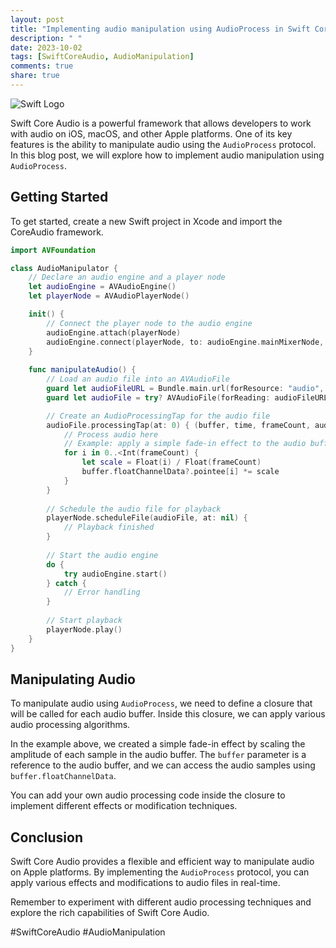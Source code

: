 ```yaml
---
layout: post
title: "Implementing audio manipulation using AudioProcess in Swift Core Audio"
description: " "
date: 2023-10-02
tags: [SwiftCoreAudio, AudioManipulation]
comments: true
share: true
---
```


![Swift Logo](https://www.swiftbysundell.com/content/images/2016/09/swift-logo.png)

Swift Core Audio is a powerful framework that allows developers to work with audio on iOS, macOS, and other Apple platforms. One of its key features is the ability to manipulate audio using the `AudioProcess` protocol. In this blog post, we will explore how to implement audio manipulation using `AudioProcess`.

## Getting Started

To get started, create a new Swift project in Xcode and import the CoreAudio framework.

```swift
import AVFoundation

class AudioManipulator {
    // Declare an audio engine and a player node
    let audioEngine = AVAudioEngine()
    let playerNode = AVAudioPlayerNode()

    init() {
        // Connect the player node to the audio engine
        audioEngine.attach(playerNode)
        audioEngine.connect(playerNode, to: audioEngine.mainMixerNode, format: nil)
    }
    
    func manipulateAudio() {
        // Load an audio file into an AVAudioFile
        guard let audioFileURL = Bundle.main.url(forResource: "audio", withExtension: "wav") else { return }
        guard let audioFile = try? AVAudioFile(forReading: audioFileURL) else { return }

        // Create an AudioProcessingTap for the audio file
        audioFile.processingTap(at: 0) { (buffer, time, frameCount, audioTapFlags) in
            // Process audio here
            // Example: apply a simple fade-in effect to the audio buffer
            for i in 0..<Int(frameCount) {
                let scale = Float(i) / Float(frameCount)
                buffer.floatChannelData?.pointee[i] *= scale
            }
        }
        
        // Schedule the audio file for playback
        playerNode.scheduleFile(audioFile, at: nil) {
            // Playback finished
        }
        
        // Start the audio engine
        do {
            try audioEngine.start()
        } catch {
            // Error handling
        }
        
        // Start playback
        playerNode.play()
    }
}
```

## Manipulating Audio

To manipulate audio using `AudioProcess`, we need to define a closure that will be called for each audio buffer. Inside this closure, we can apply various audio processing algorithms.

In the example above, we created a simple fade-in effect by scaling the amplitude of each sample in the audio buffer. The `buffer` parameter is a reference to the audio buffer, and we can access the audio samples using `buffer.floatChannelData`.

You can add your own audio processing code inside the closure to implement different effects or modification techniques.

## Conclusion

Swift Core Audio provides a flexible and efficient way to manipulate audio on Apple platforms. By implementing the `AudioProcess` protocol, you can apply various effects and modifications to audio files in real-time.

Remember to experiment with different audio processing techniques and explore the rich capabilities of Swift Core Audio.

#SwiftCoreAudio #AudioManipulation